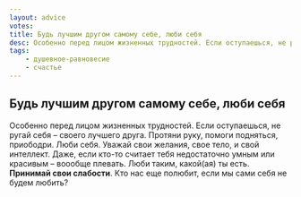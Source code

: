 ```yaml
---
layout: advice
votes:
title: Будь лучшим другом самому себе, люби себя
desc: Особенно перед лицом жизненных трудностей. Если оступаешься, не ругай себя – своего лучшего друга.
tags:
    - душевное-равновесие
    - счастье
---
```


## Будь лучшим другом самому себе, люби себя

Особенно перед лицом жизненных трудностей. Если оступаешься, не ругай себя – своего лучшего друга. Протяни руку, помоги подняться, приободри. Люби себя. Уважай свои желания, свое тело, и свой интеллект. Даже, если кто-то считает тебя недостаточно умным или красивым – воообще плевать. Люби таким, какой(ая)  ты есть. **Принимай свои слабости**. Кто нас еще полюбит, если мы сами себя не будем любить?
